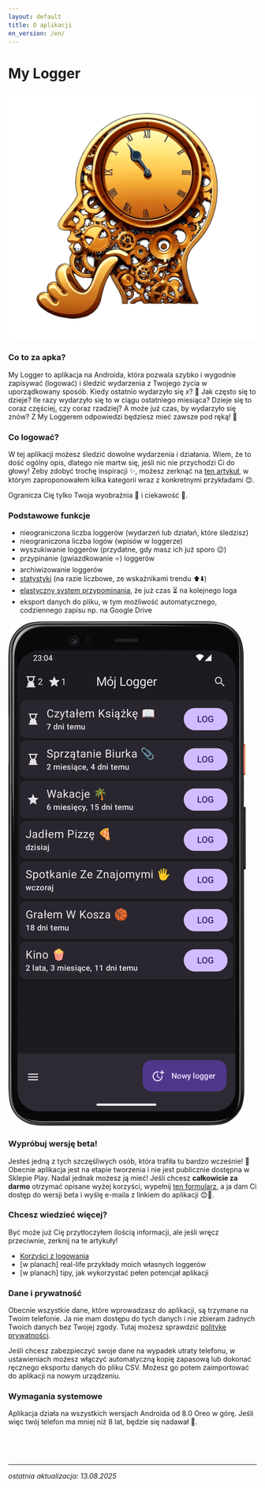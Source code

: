 ```yaml
---
layout: default
title: O aplikacji
en_version: /en/
---
```


# My Logger

<div class="side-by-side">
    <img src="img/logo.png" alt="logo aplikacji" class="app-logo">
    <div class="app-intro">
        <h3>Co to za apka?</h3>
        <p>My Logger to aplikacja na Androida, która pozwala szybko i wygodnie zapisywać (logować) i śledzić wydarzenia z Twojego życia w uporządkowany sposób. Kiedy ostatnio wydarzyło się <i>x</i>? 🤔 Jak często się to dzieje? Ile razy wydarzyło się to w ciągu ostatniego miesiąca? Dzieje się to coraz częściej, czy coraz rzadziej? A może już czas, by wydarzyło się znów? Z My Loggerem odpowiedzi będziesz mieć zawsze pod ręką! 💪</p>
    </div>
</div>

<div class="side-by-side-reverse">
    <div class="app-screenshot-description">
        <h3>Co logować?</h3>
        <p>W tej aplikacji możesz śledzić dowolne wydarzenia i działania. Wiem, że to dość ogólny opis, dlatego nie martw się, jeśli nic nie przychodzi Ci do głowy! Żeby zdobyć trochę inspiracji ✨, możesz zerknąć na <a href="/artykul/co-logowac">ten artykuł</a>, w którym zaproponowałem kilka kategorii wraz z konkretnymi przykładami 😊.</p>
        <p>Ogranicza Cię tylko Twoja wyobraźnia 🌌 i ciekawość 🧐.</p>
        <h3>Podstawowe funkcje</h3>
        <ul>
            <li>nieograniczona liczba loggerów (wydarzeń lub działań, które śledzisz)</li>
            <li>nieograniczona liczba logów (wpisów w loggerze)</li>
            <li>wyszukiwanie loggerów (przydatne, gdy masz ich już sporo 😉)</li>
            <li>przypinanie (gwiazdkowanie ⭐) loggerów</li>
            <li>archiwizowanie loggerów</li>
            <li><a href="/version/1.6#nowy-wygląd-statystyk-📊">statystyki</a> (na razie liczbowe, ze wskaźnikami trendu ⬆️⬇️)</li>
            <li><a href="/version/1.5#klepsydry-⏳">elastyczny system przypominania</a>, że już czas ⏳ na kolejnego loga</li>
            <li>eksport danych do pliku, w tym możliwość automatycznego, codziennego zapisu np. na Google Drive</li>
        </ul>
    </div>
    <img src="img/app-screen.png" alt="zrzut ekranu głównego aplikacji" class="app-screenshot-right">
</div>

### Wypróbuj wersję beta!
Jesteś jedną z tych szczęśliwych osób, która trafiła tu bardzo wcześnie! 🎉 Obecnie aplikacja jest na etapie tworzenia i nie jest publicznie dostępna w Sklepie Play. Nadal jednak możesz ją mieć! Jeśli chcesz **całkowicie za darmo** otrzymać opisane wyżej korzyści, wypełnij <a href="https://forms.gle/1XGxMdjh5RKmZWat8" target="_blank">ten formularz</a>, a ja dam Ci dostęp do wersji beta i wyślę e-maila z linkiem do aplikacji 😊📲.

### Chcesz wiedzieć więcej?
Być może już Cię przytłoczyłem ilością informacji, ale jeśli wręcz przeciwnie, zerknij na te artykuły!
- [Korzyści z logowania](/artykul/korzysci-z-logowania.md)
- [w planach] real-life przykłady moich własnych loggerów
- [w planach] tipy, jak wykorzystać pełen potencjał aplikacji

### Dane i prywatność
Obecnie wszystkie dane, które wprowadzasz do aplikacji, są trzymane na Twoim telefonie. Ja nie mam dostępu do tych danych i nie zbieram żadnych Twoich danych bez Twojej zgody. Tutaj możesz sprawdzić [politykę prywatności](polityka-prywatnosci).

Jeśli chcesz zabezpieczyć swoje dane na wypadek utraty telefonu, w ustawieniach możesz włączyć automatyczną kopię zapasową lub dokonać ręcznego eksportu danych do pliku CSV. Możesz go potem zaimportować do aplikacji na nowym urządzeniu.

### Wymagania systemowe
Aplikacja działa na wszystkich wersjach Androida od 8.0 Oreo w górę. Jeśli więc twój telefon ma mniej niż 8 lat, będzie się nadawał 🙂.

<div style="height: 50px;"></div>

---
*ostatnia aktualizacja: 13.08.2025*
